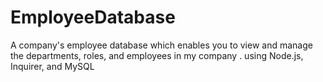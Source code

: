 # EmployeeDatabase
A company's employee database which enables you to view and manage the departments, roles, and employees in my company . using Node.js, Inquirer, and MySQL
